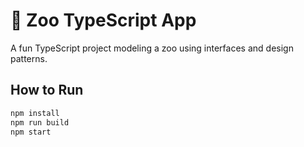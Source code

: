 # 🦁 Zoo TypeScript App

A fun TypeScript project modeling a zoo using interfaces and design patterns.

## How to Run

```bash
npm install
npm run build
npm start
```
